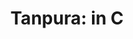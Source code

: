 ---
title: "Tanpura: in C"
description: "Looped tanpura in C shruti for easy practice"
video: https://www.listenonrepeat.com/watch?v=ZTTV4o27fEA
semitone: "false"
order: 2
---
